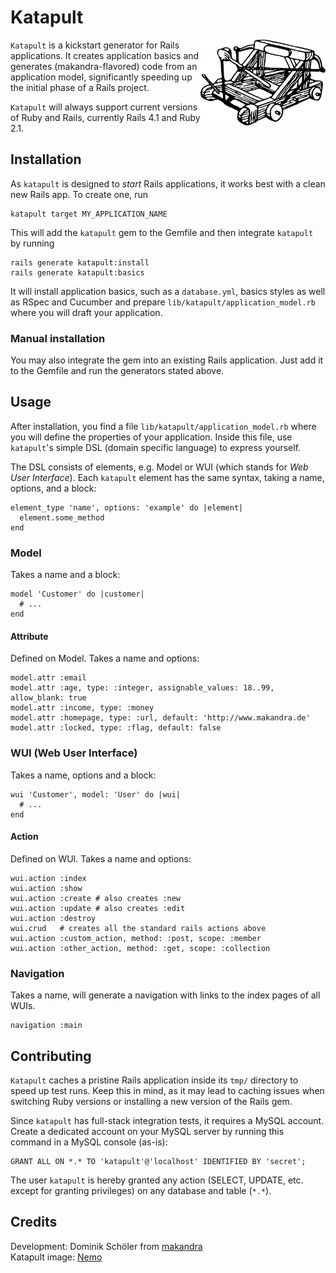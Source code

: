 # Katapult

<img src="katapult.png" width="200px" align="right" />


`Katapult` is a kickstart generator for Rails applications. It creates
application basics and generates (makandra-flavored) code from an application
model, significantly speeding up the initial phase of a Rails project.

`Katapult` will always support current versions of Ruby and Rails, currently
Rails 4.1 and Ruby 2.1.


## Installation

As `katapult` is designed to *start* Rails applications, it works best with a
clean new Rails app. To create one, run

    katapult target MY_APPLICATION_NAME

This will add the `katapult` gem to the Gemfile and then integrate `katapult`
by running

    rails generate katapult:install
    rails generate katapult:basics


It will install application basics, such as a `database.yml`, basics styles as
well as RSpec and Cucumber and prepare `lib/katapult/application_model.rb`
where you will draft your application.

### Manual installation
You may also integrate the gem into an existing Rails application. Just add it to the Gemfile and run the generators stated above.


## Usage

After installation, you find a file `lib/katapult/application_model.rb` where
you will define the properties of your application. Inside this file, use
`katapult`'s simple DSL (domain specific language) to express yourself.

The DSL consists of elements, e.g. Model or WUI (which stands for *Web User
Interface*). Each `katapult` element has the same syntax, taking a name,
options, and a block:

    element_type 'name', options: 'example' do |element|
      element.some_method
    end


### Model
Takes a name and a block:

    model 'Customer' do |customer|
      # ...
    end


#### Attribute
Defined on Model. Takes a name and options:

    model.attr :email
    model.attr :age, type: :integer, assignable_values: 18..99, allow_blank: true
    model.attr :income, type: :money
    model.attr :homepage, type: :url, default: 'http://www.makandra.de'
    model.attr :locked, type: :flag, default: false


### WUI (Web User Interface)
Takes a name, options and a block:

    wui 'Customer', model: 'User' do |wui|
      # ...
    end


#### Action
Defined on WUI. Takes a name and options:

    wui.action :index
    wui.action :show
    wui.action :create # also creates :new
    wui.action :update # also creates :edit
    wui.action :destroy
    wui.crud   # creates all the standard rails actions above
    wui.action :custom_action, method: :post, scope: :member
    wui.action :other_action, method: :get, scope: :collection


### Navigation
Takes a name, will generate a navigation with links to the index pages of all
WUIs.

    navigation :main


## Contributing

<!-- 1. Fork it ( http://github.com/<my-github-username>/katapult/fork )
2. Create your feature branch (`git checkout -b my-new-feature`)
3. Commit your changes (`git commit -am 'Add some feature'`)
4. Push to the branch (`git push origin my-new-feature`)
5. Create new Pull Request -->

`Katapult` caches a pristine Rails application inside its `tmp/` directory to
speed up test runs. Keep this in mind, as it may lead to caching issues when
switching Ruby versions or installing a new version of the Rails gem.

Since `katapult` has full-stack integration tests, it requires a MySQL account.
Create a dedicated account on your MySQL server by running this command in a
MySQL console (as-is):

    GRANT ALL ON *.* TO 'katapult'@'localhost' IDENTIFIED BY 'secret';

The user `katapult` is hereby granted any action (SELECT, UPDATE, etc. except
for granting privileges) on any database and table (`*.*`).


## Credits

Development: Dominik Schöler from [makandra](makandra.com)<br />
Katapult image: [Nemo](http://pixabay.com/de/katapult-30061)
